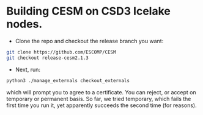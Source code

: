 # Building CESM on CSD3 Icelake nodes.

- Clone the repo and checkout the release branch you want:
```bash
git clone https://github.com/ESCOMP/CESM
git checkout release-cesm2.1.3
```
- Next, run:
```bash
python3 ./manage_externals checkout_externals
```
which will prompt you to agree to a certificate. You can reject, or accept on temporary or permanent basis. So far, we tried temporary, which fails the first time you run it, yet apparently succeeds the second time (for reasons).
